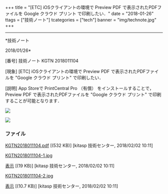 ﻿+++
title = "[ETC] iOSクライアントの環境で Preview PDF で表示されたPDFファイルを Google クラウド プリント で印刷したい．"
date = "2018-01-26"
ttags = ["技術ノート"]
tcategories = ["tech"]
banner = "img/technote.jpg"
+++

-----------------------------------------------------------------------------------------------------------------------------

*技術ノート

2018/01/26*


[番号]
技術ノート KGTN 2018011104

[現象]
[ETC] iOSクライアントの環境で Preview PDF で表示されたPDFファイルを
"Google クラウド プリント" で印刷したい．

[説明]
App Storeで PrintCentral Pro （有償） をインストールすることで， Preview
PDF で表示されたPDFファイルを "Google クラウド プリント"
で印刷することが可能となります．

![](http://techreport.kitasp.net/attachments/download/3978/KGTN2018011104-1.jpg)

![](http://techreport.kitasp.net/attachments/download/3979/KGTN2018011104-2.jpg)


### ファイル





[KGTN2018011104.pdf](http://techreport.kitasp.net/attachments/download/3977/KGTN2018011104.pdf)
 [(532 KB)] [kitasp 技術センター, 2018/02/02
10:11]

[KGTN2018011104-1.jpg](http://techreport.kitasp.net/attachments/download/3978/KGTN2018011104-1.jpg)

[表示](http://techreport.kitasp.net/attachments/3978/KGTN2018011104-1.jpg "表示")
 [(19 KB)] [kitasp 技術センター, 2018/02/02
10:11]

[KGTN2018011104-2.jpg](http://techreport.kitasp.net/attachments/download/3979/KGTN2018011104-2.jpg)

[表示](http://techreport.kitasp.net/attachments/3979/KGTN2018011104-2.jpg "表示")
 [(10.7 KB)] [kitasp 技術センター, 2018/02/02
10:11]
